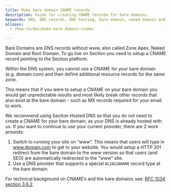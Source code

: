 ```yaml
---
title: Make bare domain CNAME records
description: Guide for creating CNAME records for bare domains.
keywords: DNS, DNS records, DNS hosting, bare domain, naked domain and root domain
aliases:
  - /how-to/dns/make-bare-domain-cname/

---
```


Bare Domains are DNS records without www, also called Zone Apex, Naked Domain and Root Domain. To go live on Section you need to setup a CNAME record pointing to the Section platform.

Within the DNS system, you cannot use a CNAME for your bare domain (e.g. domain.com) and then define additional resource records for the same zone.

This means that if you were to setup a CNAME on your bare domain you would get unpredictable results and most likely break other records that also exist at the bare domain - such as MX records required for your email to work.

We recommend using Section Hosted DNS so that you do not need to create a CNAME for your bare domain, as your DNS is already hosted with us. If you want to continue to use your current provider, there are 2 work arounds:

1.  Switch to running your site on “www”. This means that users will type in www.domain.com to get to your website. You would setup a HTTP 301 redirect from the bare domain to the www version so that users (and SEO) are automatically redirected to the “www” site.
2.  Use a DNS provider that supports a special `ALIAS`/`ANAME` record type at the bare domain.

For technical background on CNAME’s and the bare domains see: [RFC 1034 section 3.6.2](https://tools.ietf.org/html/rfc1034#section-3.6.2).
